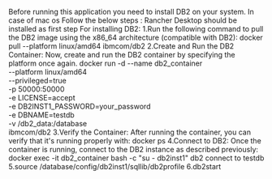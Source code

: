 Before running this application you need to install DB2 on your system. In case of mac os Follow the below steps :
Rancher Desktop should be installed as first step
For installing DB2:
1.Run the following command to pull the DB2 image using the x86_64 architecture (compatible with DB2):
docker pull --platform linux/amd64 ibmcom/db2
2.Create and Run the DB2 Container: Now, create and run the DB2 container by specifying the platform once again.
docker run -d --name db2_container \
 --platform linux/amd64 \
 --privileged=true \
 -p 50000:50000 \
 -e LICENSE=accept \
 -e DB2INST1_PASSWORD=your_password \
 -e DBNAME=testdb \
 -v /db2_data:/database \
 ibmcom/db2
3.Verify the Container: After running the container, you can verify that it's running properly with:
docker ps
4.Connect to DB2: Once the container is running, connect to the DB2 instance as described previously:
docker exec -it db2_container bash -c "su - db2inst1"
db2 connect to testdb 
5.source /database/config/db2inst1/sqllib/db2profile 
6.db2start 
